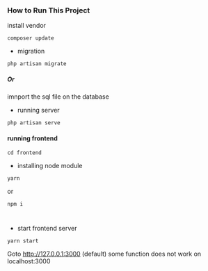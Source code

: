 ### How to Run This Project ###
install vendor
```
composer update
```
* migration 
```
php artisan migrate
```
##### Or
imnport the sql file on the database
* running server

```
php artisan serve
```

#### running frontend ###
```
cd frontend
```
* installing node module

```
yarn
``` 
or

``` 
npm i
```
#
* start frontend server
```
yarn start
```

Goto http://127.0.0.1:3000 (default)
some function does not work on localhost:3000

